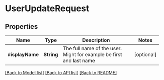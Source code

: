 # UserUpdateRequest

## Properties
Name | Type | Description | Notes
------------ | ------------- | ------------- | -------------
**displayName** | **String** | The full name of the user. Might for example be first and last name | [optional] 

[[Back to Model list]](../README.md#documentation-for-models) [[Back to API list]](../README.md#documentation-for-api-endpoints) [[Back to README]](../README.md)


